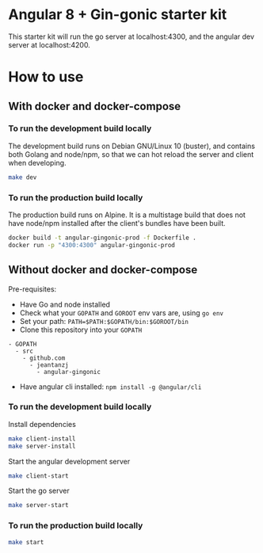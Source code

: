 
# Angular 8 + Gin-gonic starter kit

This starter kit will run the go server at localhost:4300, and the angular dev server at localhost:4200.

# How to use
## With docker and docker-compose
### To run the development build locally
The development build runs on Debian GNU/Linux 10 (buster), and contains both Golang and node/npm, so that we can hot reload the server and client when developing. 

```sh
make dev
```

### To run the production build locally
The production build runs on Alpine. It is a multistage build that does not have node/npm installed after the client's bundles have been built. 

```sh
docker build -t angular-gingonic-prod -f Dockerfile .
docker run -p "4300:4300" angular-gingonic-prod
```

            
## Without docker and docker-compose

Pre-requisites:
- Have Go and node installed
- Check what your `GOPATH` and `GOROOT` env vars are, using `go env`
- Set your path:  `PATH=$PATH:$GOPATH/bin:$GOROOT/bin`
- Clone this repository into your `GOPATH`

```
- GOPATH
  - src
    - github.com
      - jeantanzj
        - angular-gingonic
```

- Have angular cli installed: `npm install -g @angular/cli`

### To run the development build locally

Install dependencies
```sh
make client-install
make server-install
```

Start the angular development server
```sh
make client-start
```

Start the go server
```sh
make server-start
```

### To run the production build locally

```sh
make start
```
